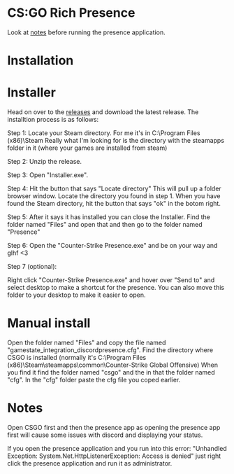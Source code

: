 # CS:GO Rich Presence
Look at <a href="#notes">notes</a> before running the presence application.

# Installation

# Installer
Head on over to the <a href="/releases">releases</a> and download the latest release.
The installtion process is as follows:

Step 1:
Locate your Steam directory. For me it's in C:\Program Files (x86)\Steam
Really what I'm looking for is the directory with the steamapps folder in it (where your games are installed from steam)

Step 2:
Unzip the release.

Step 3:
Open "Installer.exe".

Step 4:
Hit the button that says "Locate directory"
This will pull up a folder browser window. Locate the directory you found in step 1.
When you have found the Steam directory, hit the button that says "ok" in the botom right.

Step 5:
After it says it has installed you can close the Installer.
Find the folder named "Files" and open that and then go to the folder named "Presence"

Step 6:
Open the "Counter-Strike Presence.exe" and be on your way and glhf <3

Step 7 (optional):

Right click "Counter-Strike Presence.exe" and hover over "Send to" and select desktop to make a shortcut for the presence.
You can also move this folder to your desktop to make it easier to open.

# Manual install

Open the folder named "Files" and copy the file named "gamestate_integration_discordpresence.cfg".
Find the directory where CSGO is installed (normally it's C:\Program Files (x86)\Steam\steamapps\common\Counter-Strike Global Offensive)
When you find it find the folder named "csgo" and the in that the folder named "cfg".
In the "cfg" folder paste the cfg file you coped earlier.

# Notes
Open CSGO first and then the presence app as opening the presence app first will cause some issues with discord and displaying your status.

If you open the presence application and you run into this error:
"Unhandled Exception: System.Net.HttpListenerException: Access is denied"
just right click the presence application and run it as administrator.
